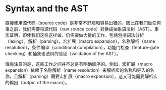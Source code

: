 # Syntax and the AST
直接使用源代码（source code）是非常不舒服和容易出错的，因此在我们做任何事之前，我们需要将源代码（raw source code）转换成抽象语法树（AST）。事实证明，即使我们这样这样做，仍需要做大量的工作，包括包括词法分析（lexing），解析（parsing），宏扩展（macro expansion），名称解析（name resolution），条件编译（conditional compilation），功能门检查（feature-gate checking）和抽象语法树的验证（validation of the AST）。

值得注意的是，这些工作之间并不总是有明确顺序的。例如，宏扩展（macro expansion）依赖于名称解析（name resolution）来解析宏的名称和导入的名称。且解析（parsing）需要宏扩展（macro expansion），这又可能需要解析宏的输出（output of the macro）。